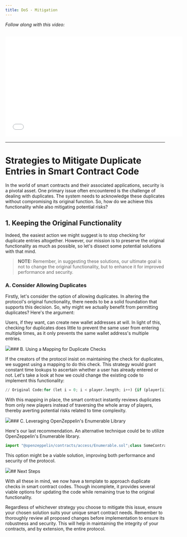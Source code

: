 ```yaml
---
title: DoS - Mitigation
---
```


_Follow along with this video:_

## <iframe width="560" height="315" src="VIDEO_LINK" title="vimeo" frameborder="0" allow="accelerometer; autoplay; clipboard-write; encrypted-media; gyroscope; picture-in-picture; web-share" allowfullscreen></iframe>

---

# Strategies to Mitigate Duplicate Entries in Smart Contract Code

In the world of smart contracts and their associated applications, security is a pivotal asset. One primary issue often encountered is the challenge of dealing with duplicates. The system needs to acknowledge these duplicates without compromising its original function. So, how do we achieve this functionality while also mitigating potential risks?

## 1. Keeping the Original Functionality

Indeed, the easiest action we might suggest is to stop checking for duplicate entries altogether. However, our mission is to preserve the original functionality as much as possible, so let's dissect some potential solutions with that mind.

> **NOTE:** Remember, in suggesting these solutions, our ultimate goal is not to change the original functionality, but to enhance it for improved performance and security.

### A. Consider Allowing Duplicates

Firstly, let's consider the option of allowing duplicates. In altering the protocol's original functionality, there needs to be a solid foundation that supports this decision. So, why might we actually benefit from permitting duplicates? Here's the argument:

Users, if they want, can create new wallet addresses at will. In light of this, checking for duplicates does little to prevent the same user from entering multiple times, as it only prevents the same wallet address's multiple entries.

![](https://cdn.videotap.com/U40Y4UOf96RccTmlPQua-31.96.png)### B. Using a Mapping for Duplicate Checks

If the creators of the protocol insist on maintaining the check for duplicates, we suggest using a mapping to do this check. This strategy would grant constant time lookups to ascertain whether a user has already entered or not. Let's take a look at how we could change the existing code to implement this functionality:

```python
// Original Code:for (let i = 0; i < player.length; i++) {if (player[i] == _address)return true;}// Some Modification:mapping(address => bool) entered;if (entered[_address])return true;entered[_address] = true;
```

With this mapping in place, the smart contract instantly reviews duplicates from only new players instead of traversing the whole array of players, thereby averting potential risks related to time complexity.

![](https://cdn.videotap.com/jAgeqw0BOdnWiWPCG0Kn-86.28.png)### C. Leveraging OpenZeppelin's Enumerable Library

Here's our last recommendation. An alternative technique could be to utilize OpenZeppelin's Enumerable library.

```python
import "@openzeppelin/contracts/access/Enumerable.sol";class SomeContract {using Enumerable for Enumerable.Set;Enumerable.Set private players;// In some function….if (players.contains(_address))return true;players.add(_address);}
```

This option might be a viable solution, improving both performance and security of the protocol.

![](https://cdn.videotap.com/HGAjhb2SQjm8rllHFWci-140.61.png)## Next Steps

With all these in mind, we now have a template to approach duplicate checks in smart contract codes. Though incomplete, it provides several viable options for updating the code while remaining true to the original functionality.

Regardless of whichever strategy you choose to mitigate this issue, ensure your chosen solution suits your unique smart contract needs. Remember to thoroughly review all proposed changes before implementation to ensure its robustness and security. This will help in maintaining the integrity of your contracts, and by extension, the entire protocol.
